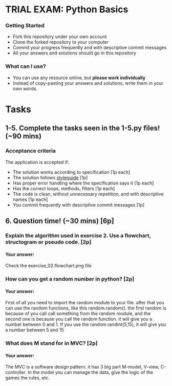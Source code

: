 # TRIAL EXAM: Python Basics

### Getting Started
 - Fork this repository under your own account
 - Clone the forked repository to your computer
 - Commit your progress frequently and with descriptive commit messages
 - All your answers and solutions should go in this repository

### What can I use?
 - You can use any resource online, but **please work individually**
 - Instead of copy-pasting your answers and solutions, write them in your own words.


# Tasks
## 1-5. Complete the tasks seen in the 1-5.py files! (~90 mins)
### Acceptance criteria
The application is accepted if:
- The solution works according to specification [1p each]
- The solution follows [styleguide](https://github.com/greenfox-academy/teaching-materials/blob/master/styleguide/python.md) [1p]
- Has proper error handling where the specification says it [1p each]
- Has the correct loops, methods, filters [1p each]
- The code is clean, without unnecessary repetition, and with descriptive names [1p each]
- You commit frequently with descriptive commit messages [1p]

## 6. Question time! (~30 mins) [6p]

### Explain the algorithm used in exercise 2. Use a flowchart, structogram or pseudo code. [2p]
#### Your answer:
 Check the exercise_02.flowchart.png file
### How can you get a random number in python? [2p]
#### Your answer:
First of all you need to import the random module to your file. after that you can use the random functions, like this random.random(). the first random is because of you call call something from the random module, and the second one is because you call the random function. it will give you a number between 0 and 1. If you use the random.randint(5,15), it will give you a number between 5 and 15
### What does M stand for in MVC? [2p]
#### Your answer:
The MVC is a software design pattern. it has 3 big part M-model, V-view, C-controller. In the model you can manage the data, give the logic of the games the rules, etc.
